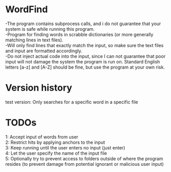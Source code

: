 # WordFind
-The program contains subprocess calls, and i do not guarantee that your system is safe while running this program.  
-Program for finding words in scrabble dictionaries (or more generally matching lines in text files).  
-Will only find lines that exactly match the input, so make sure the text files and input are formatted accordingly.  
-Do not inject actual code into the input, since I can not guarantee that poor input will not damage the system the program is run on. Standard English letters [a-z] and [A-Z] should be fine, but use the program at your own risk.  

# Version history
test version: Only searches for a specific word in a specific file

# TODOs
1: Accept input of words from user  
2: Restrict hits by applying anchors to the input  
3: Keep running until the user enters no input (just enter)  
4: Let the user specify the name of the input file  
5: Optionally try to prevent access to folders outside of where the program resides (to prevent damage from potential ignorant or malicious user input)  
